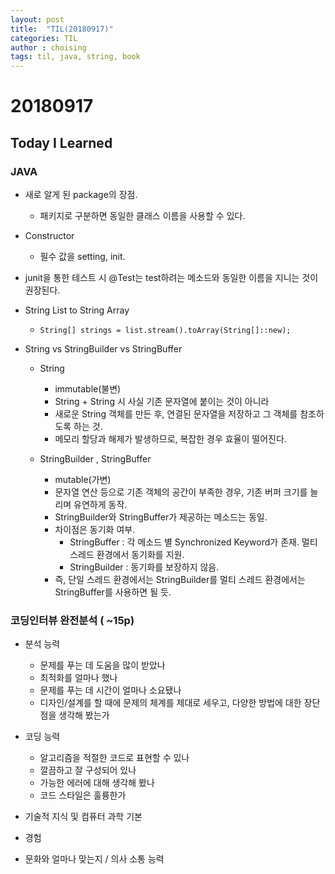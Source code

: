 ```yaml
---
layout: post
title:  "TIL(20180917)"
categories: TIL
author : choising
tags: til, java, string, book
---
```


# 20180917

## Today I Learned

### JAVA

- 새로 알게 된 package의 장점.
    - 패키지로 구분하면 동일한 클래스 이름을 사용할 수 있다.

- Constructor
    - 필수 값을 setting, init.

- junit을 통한 테스트 시 @Test는 test하려는 메소드와 동일한 이름을 지니는 것이 권장된다.

- String List to String Array
    - `String[] strings = list.stream().toArray(String[]::new);`

- String vs StringBuilder vs StringBuffer
    - String
        - immutable(불변)
        - String + String 시 사실 기존 문자열에 붙이는 것이 아니라
        - 새로운 String 객체를 만든 후, 연결된 문자열을 저장하고 그 객체를 참조하도록 하는 것.
        - 메모리 할당과 해제가 발생하므로, 복잡한 경우 효율이 떨어진다.

    - StringBuilder , StringBuffer
        - mutable(가변)
        - 문자열 연산 등으로 기존 객체의 공간이 부족한 경우, 기존 버퍼 크기를 늘리며 유연하게 동작.
        - StringBuilder와 StringBuffer가 제공하는 메소드는 동일.
        - 차이점은 동기화 여부.
            - StringBuffer : 각 메소드 별 Synchronized Keyword가 존재. 멀티스레드 환경에서 동기화를 지원.
            - StringBuilder : 동기화를 보장하지 않음.
        - 즉, 단일 스레드 환경에서는 StringBuilder를 멀티 스레드 환경에서는 StringBuffer를 사용하면 될 듯.


### 코딩인터뷰 완전분석 ( ~15p)

- 분석 능력 
    - 문제를 푸는 데 도움을 많이 받았나
    - 최적화를 얼마나 했나
    - 문제를 푸는 데 시간이 얼마나 소요됐나
    - 디자인/설계를 할 때에 문제의 체계를 제대로 세우고, 다양한 방법에 대한 장단점을 생각해 봤는가

- 코딩 능력
    - 알고리즘을 적절한 코드로 표현할 수 있나
    - 깔끔하고 잘 구성되어 있나
    - 가능한 에러에 대해 생각해 봤나
    - 코드 스타일은 훌륭한가

- 기술적 지식 및 컴퓨터 과학 기본

- 경험

- 문화와 얼마나 맞는지 / 의사 소통 능력
